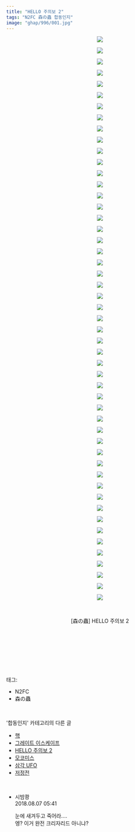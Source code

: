 ```yaml
---
title: "HELLO 주의보 2"
tags: "N2FC 森の蟲 합동인지"
image: "ghap/996/001.jpg"
---
```

<div class="article">
<p style="text-align: center; clear: none; float: none;"><img src="{{ site.nasurl }}/ghap/996/001.jpg"/></p>
<p style="text-align: center; clear: none; float: none;"><img src="{{ site.nasurl }}/ghap/996/002.jpg"/></p>
<p style="text-align: center; clear: none; float: none;"><img src="{{ site.nasurl }}/ghap/996/003.jpg"/></p>
<p style="text-align: center; clear: none; float: none;"><img src="{{ site.nasurl }}/ghap/996/004.jpg"/></p>
<p style="text-align: center; clear: none; float: none;"><img src="{{ site.nasurl }}/ghap/996/005.jpg"/></p>
<p style="text-align: center; clear: none; float: none;"><img src="{{ site.nasurl }}/ghap/996/006.jpg"/></p>
<p style="text-align: center; clear: none; float: none;"><img src="{{ site.nasurl }}/ghap/996/007.jpg"/></p>
<p style="text-align: center; clear: none; float: none;"><img src="{{ site.nasurl }}/ghap/996/008.jpg"/></p>
<p style="text-align: center; clear: none; float: none;"><img src="{{ site.nasurl }}/ghap/996/009.jpg"/></p>
<p style="text-align: center; clear: none; float: none;"><img src="{{ site.nasurl }}/ghap/996/010.jpg"/></p>
<p style="text-align: center; clear: none; float: none;"><img src="{{ site.nasurl }}/ghap/996/011.jpg"/></p>
<p style="text-align: center; clear: none; float: none;"><img src="{{ site.nasurl }}/ghap/996/012.jpg"/></p>
<p style="text-align: center; clear: none; float: none;"><img src="{{ site.nasurl }}/ghap/996/013.jpg"/></p>
<p style="text-align: center; clear: none; float: none;"><img src="{{ site.nasurl }}/ghap/996/014.jpg"/></p>
<p style="text-align: center; clear: none; float: none;"><img src="{{ site.nasurl }}/ghap/996/015.jpg"/></p>
<p style="text-align: center; clear: none; float: none;"><img src="{{ site.nasurl }}/ghap/996/016.jpg"/></p>
<p style="text-align: center; clear: none; float: none;"><img src="{{ site.nasurl }}/ghap/996/017.jpg"/></p>
<p style="text-align: center; clear: none; float: none;"><img src="{{ site.nasurl }}/ghap/996/018.jpg"/></p>
<p style="text-align: center; clear: none; float: none;"><img src="{{ site.nasurl }}/ghap/996/019.jpg"/></p>
<p style="text-align: center; clear: none; float: none;"><img src="{{ site.nasurl }}/ghap/996/020.jpg"/></p>
<p style="text-align: center; clear: none; float: none;"><img src="{{ site.nasurl }}/ghap/996/021.jpg"/></p>
<p style="text-align: center; clear: none; float: none;"><img src="{{ site.nasurl }}/ghap/996/022.jpg"/></p>
<p style="text-align: center; clear: none; float: none;"><img src="{{ site.nasurl }}/ghap/996/023.jpg"/></p>
<p style="text-align: center; clear: none; float: none;"><img src="{{ site.nasurl }}/ghap/996/024.jpg"/></p>
<p style="text-align: center; clear: none; float: none;"><img src="{{ site.nasurl }}/ghap/996/025.jpg"/></p>
<p style="text-align: center; clear: none; float: none;"><img src="{{ site.nasurl }}/ghap/996/026.jpg"/></p>
<p style="text-align: center; clear: none; float: none;"><img src="{{ site.nasurl }}/ghap/996/027.jpg"/></p>
<p style="text-align: center; clear: none; float: none;"><img src="{{ site.nasurl }}/ghap/996/028.jpg"/></p>
<p style="text-align: center; clear: none; float: none;"><img src="{{ site.nasurl }}/ghap/996/029.jpg"/></p>
<p style="text-align: center; clear: none; float: none;"><img src="{{ site.nasurl }}/ghap/996/030.jpg"/></p>
<p style="text-align: center; clear: none; float: none;"><img src="{{ site.nasurl }}/ghap/996/031.jpg"/></p>
<p style="text-align: center; clear: none; float: none;"><img src="{{ site.nasurl }}/ghap/996/032.jpg"/></p>
<p style="text-align: center; clear: none; float: none;"><img src="{{ site.nasurl }}/ghap/996/033.jpg"/></p>
<p style="text-align: center; clear: none; float: none;"><img src="{{ site.nasurl }}/ghap/996/034.jpg"/></p>
<p style="text-align: center; clear: none; float: none;"><img src="{{ site.nasurl }}/ghap/996/035.jpg"/></p>
<p style="text-align: center; clear: none; float: none;"><img src="{{ site.nasurl }}/ghap/996/036.jpg"/></p>
<p style="text-align: center; clear: none; float: none;"><img src="{{ site.nasurl }}/ghap/996/037.jpg"/></p>
<p style="text-align: center; clear: none; float: none;"><img src="{{ site.nasurl }}/ghap/996/038.jpg"/></p>
<p style="text-align: center; clear: none; float: none;"><img src="{{ site.nasurl }}/ghap/996/039.jpg"/></p>
<p style="text-align: center; clear: none; float: none;"><img src="{{ site.nasurl }}/ghap/996/040.jpg"/></p>
<p style="text-align: center; clear: none; float: none;"><img src="{{ site.nasurl }}/ghap/996/041.jpg"/></p>
<p style="text-align: center; clear: none; float: none;"><img src="{{ site.nasurl }}/ghap/996/042.jpg"/></p>
<p style="text-align: center; clear: none; float: none;"><img src="{{ site.nasurl }}/ghap/996/043.jpg"/></p>
<p style="text-align: center; clear: none; float: none;"><img src="{{ site.nasurl }}/ghap/996/044.jpg"/></p>
<p style="text-align: center; clear: none; float: none;"><img src="{{ site.nasurl }}/ghap/996/045.jpg"/></p>
<p style="text-align: center; clear: none; float: none;"><img src="{{ site.nasurl }}/ghap/996/046.jpg"/></p>
<p style="text-align: center; clear: none; float: none;"><img src="{{ site.nasurl }}/ghap/996/047.jpg"/></p>
<p style="text-align: center; clear: none; float: none;"><img src="{{ site.nasurl }}/ghap/996/048.jpg"/></p>
<p style="text-align: center; clear: none; float: none;"><img src="{{ site.nasurl }}/ghap/996/049.jpg"/></p>
<p style="text-align: center; clear: none; float: none;"><img src="{{ site.nasurl }}/ghap/996/050.jpg"/></p>
<p style="text-align: center; clear: none; float: none;"><img src="{{ site.nasurl }}/ghap/996/051.jpg"/></p>
<p style="text-align: center; clear: none; float: none;"><br/></p>
<p style="text-align: center; clear: none; float: none;">[森の蟲] HELLO 주의보 2</p>
<p style="text-align: center; clear: none; float: none;"><br/></p>
<p style="text-align: center; clear: none; float: none;"><br/></p>
<p><br/></p>
</div><br/>
<div class="tagTrail">
<p>태그: </p>
<ul>
<li>N2FC</li>
<li>森の蟲</li>
</ul>
</div><br/>
<div class="another">
<p>'합동인지' 카테고리의 다른 글</p>
<ul>
<li><a href="/2016-07-24-ghap_1053">핵</a></li>
<li><a href="/2016-07-23-ghap_1036">그레이트 이스케이프</a></li>
<li><a href="/2016-07-21-ghap_996">HELLO 주의보 2</a></li>
<li><a href="/2016-07-20-ghap_960">모코미스</a></li>
<li><a href="/2016-07-10-ghap_814">삼각 UFO</a></li>
<li><a href="/2016-06-27-ghap_590">저정전</a></li>
</ul>
</div><br/>
<div class="cb_module cb_fluid">
<div class="cb_wrt cb_profile">
<div class="comment">
<ul>
<li class="cb_thumb_off" id="comment15302325">
<div class="cb_comment_area">
<div class="cb_info_area">
<div class="cb_section">
<span class="cb_nick_name">시밤쾅</span>
</div>
<div class="cb_section">
<span class="cb_date">2018.08.07 05:41 </span>
</div>
</div>
<div class="cb_dsc_comment">
<p class="cb_dsc">
											눈에 새겨두고 죽어라....<br/>
엥? 이거 완전 크리자리드 아니냐?
										</p>
</div>
</div></li>
</ul>
</div>
</div><!-- commentList close -->
</div><br/>
